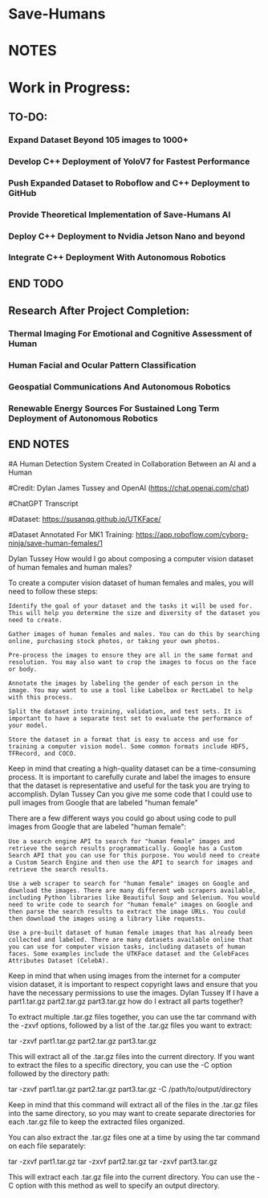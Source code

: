 # Save-Humans


# NOTES

# Work in Progress:
## TO-DO:
### Expand Dataset Beyond 105 images to 1000+
### Develop C++ Deployment of YoloV7 for Fastest Performance
### Push Expanded Dataset to Roboflow and C++ Deployment to GitHub
### Provide Theoretical Implementation of Save-Humans AI
### Deploy C++ Deployment to Nvidia Jetson Nano and beyond
### Integrate C++ Deployment With Autonomous Robotics
## END TODO


## Research After Project Completion:
### Thermal Imaging For Emotional and Cognitive Assessment of Human
### Human Facial and Ocular Pattern Classification
### Geospatial Communications And Autonomous Robotics
### Renewable Energy Sources For Sustained Long Term Deployment of Autonomous Robotics

## END NOTES




#A Human Detection System Created in Collaboration Between an AI and a Human

#Credit: Dylan James Tussey and OpenAI (https://chat.openai.com/chat)

#ChatGPT Transcript

#Dataset: https://susanqq.github.io/UTKFace/
  
#Dataset Annotated For MK1 Training: https://app.roboflow.com/cyborg-ninja/save-human-females/1


Dylan Tussey
How would I go about composing a computer vision dataset of human females and human males?

To create a computer vision dataset of human females and males, you will need to follow these steps:

    Identify the goal of your dataset and the tasks it will be used for. This will help you determine the size and diversity of the dataset you need to create.

    Gather images of human females and males. You can do this by searching online, purchasing stock photos, or taking your own photos.

    Pre-process the images to ensure they are all in the same format and resolution. You may also want to crop the images to focus on the face or body.

    Annotate the images by labeling the gender of each person in the image. You may want to use a tool like Labelbox or RectLabel to help with this process.

    Split the dataset into training, validation, and test sets. It is important to have a separate test set to evaluate the performance of your model.

    Store the dataset in a format that is easy to access and use for training a computer vision model. Some common formats include HDF5, TFRecord, and COCO.

Keep in mind that creating a high-quality dataset can be a time-consuming process. It is important to carefully curate and label the images to ensure that the dataset is representative and useful for the task you are trying to accomplish.
Dylan Tussey
Can you give me some code that I could use to pull images from Google that are labeled "human female"

There are a few different ways you could go about using code to pull images from Google that are labeled "human female":

    Use a search engine API to search for "human female" images and retrieve the search results programmatically. Google has a Custom Search API that you can use for this purpose. You would need to create a Custom Search Engine and then use the API to search for images and retrieve the search results.

    Use a web scraper to search for "human female" images on Google and download the images. There are many different web scrapers available, including Python libraries like Beautiful Soup and Selenium. You would need to write code to search for "human female" images on Google and then parse the search results to extract the image URLs. You could then download the images using a library like requests.

    Use a pre-built dataset of human female images that has already been collected and labeled. There are many datasets available online that you can use for computer vision tasks, including datasets of human faces. Some examples include the UTKFace dataset and the CelebFaces Attributes Dataset (CelebA).

Keep in mind that when using images from the internet for a computer vision dataset, it is important to respect copyright laws and ensure that you have the necessary permissions to use the images.
Dylan Tussey
If I have a part1.tar.gz part2.tar.gz part3.tar.gz how do I extract all parts together?

To extract multiple .tar.gz files together, you can use the tar command with the -zxvf options, followed by a list of the .tar.gz files you want to extract:

tar -zxvf part1.tar.gz part2.tar.gz part3.tar.gz

This will extract all of the .tar.gz files into the current directory. If you want to extract the files to a specific directory, you can use the -C option followed by the directory path:

tar -zxvf part1.tar.gz part2.tar.gz part3.tar.gz -C /path/to/output/directory

Keep in mind that this command will extract all of the files in the .tar.gz files into the same directory, so you may want to create separate directories for each .tar.gz file to keep the extracted files organized.

You can also extract the .tar.gz files one at a time by using the tar command on each file separately:

tar -zxvf part1.tar.gz
tar -zxvf part2.tar.gz
tar -zxvf part3.tar.gz

This will extract each .tar.gz file into the current directory. You can use the -C option with this method as well to specify an output directory.

